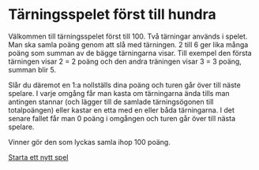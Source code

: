 Tärningsspelet först till hundra
==================

Välkommen till tärningsspelet först till 100.
Två tärningar används i spelet.
Man ska samla poäng genom att slå med tärningen. 2 till 6 ger lika många poäng som
summan av de bägge tärningarna visar. Till exempel den första tärningen visar 2 = 2 poäng
och den andra träningen  visar 3 = 3 poäng, summan blir 5.

Slår du däremot en 1:a nollställs dina poäng och turen går över till näste spelare.
I varje omgång får man kasta om tärningarna ända tills man antingen stannar (och
lägger till de samlade tärningsögonen till totalpoängen) eller kastar en etta med
en eller båda tärningarna.
I det senare fallet får man 0 poäng i omgången och turen går över till nästa spelare.

Vinner gör den som lyckas samla ihop 100 poäng.


[Starta ett nytt spel](guess/init)
